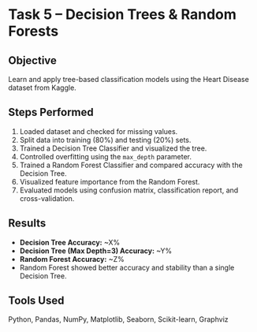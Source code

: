 # Task 5 – Decision Trees & Random Forests

## Objective
Learn and apply tree-based classification models using the Heart Disease dataset from Kaggle.

## Steps Performed
1. Loaded dataset and checked for missing values.
2. Split data into training (80%) and testing (20%) sets.
3. Trained a Decision Tree Classifier and visualized the tree.
4. Controlled overfitting using the `max_depth` parameter.
5. Trained a Random Forest Classifier and compared accuracy with the Decision Tree.
6. Visualized feature importance from the Random Forest.
7. Evaluated models using confusion matrix, classification report, and cross-validation.

## Results
- **Decision Tree Accuracy:** ~X%
- **Decision Tree (Max Depth=3) Accuracy:** ~Y%
- **Random Forest Accuracy:** ~Z%
- Random Forest showed better accuracy and stability than a single Decision Tree.

## Tools Used
Python, Pandas, NumPy, Matplotlib, Seaborn, Scikit-learn, Graphviz
